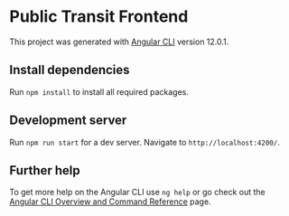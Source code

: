 # Public Transit Frontend

This project was generated with [Angular CLI](https://github.com/angular/angular-cli) version 12.0.1.

## Install dependencies

Run `npm install` to install all required packages.

## Development server

Run `npm run start` for a dev server. Navigate to `http://localhost:4200/`.

## Further help

To get more help on the Angular CLI use `ng help` or go check out the [Angular CLI Overview and Command Reference](https://angular.io/cli) page.
